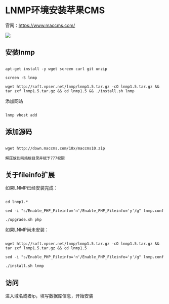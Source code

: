 # LNMP环境安装苹果CMS

官网：https://www.maccms.com/

![](https://i.loli.net/2019/04/07/5ca9c3da4fe49.png)

## 安装lnmp
```
apt-get install -y wget screen curl git unzip
screen -S lnmp
wget http://soft.vpser.net/lnmp/lnmp1.5.tar.gz -cO lnmp1.5.tar.gz && tar zxf lnmp1.5.tar.gz && cd lnmp1.5 && ./install.sh lnmp
```
添加网站
```
lnmp vhost add
```
## 添加源码
```
wget http://down.maccms.com/10x/maccms10.zip
解压放到网站根目录并赋予777权限
```
## 关于fileinfo扩展
如果LNMP已经安装完成：
```
cd lnmp1.*
sed -i "s/Enable_PHP_Fileinfo='n'/Enable_PHP_Fileinfo='y'/g" lnmp.conf
./upgrade.sh php
```
如果LNMP尚未安装：
```
wget http://soft.vpser.net/lnmp/lnmp1.5.tar.gz -cO lnmp1.5.tar.gz && tar zxf lnmp1.5.tar.gz && cd lnmp1.5  
sed -i "s/Enable_PHP_Fileinfo='n'/Enable_PHP_Fileinfo='y'/g" lnmp.conf
./install.sh lnmp
```
## 访问
进入域名或者ip，填写数据库信息，开始安装